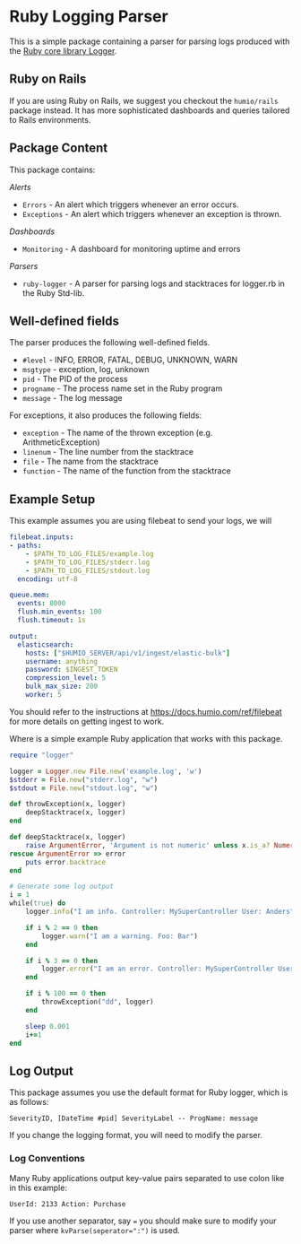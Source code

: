 # Ruby Logging Parser

This is a simple package containing a parser for parsing logs produced with the
[Ruby core library Logger](https://ruby-doc.org/stdlib-2.4.0/libdoc/logger/rdoc/Logger.html).

## Ruby on Rails

If you are using Ruby on Rails, we suggest you checkout the `humio/rails` package instead. It
has more sophisticated dashboards and queries tailored to Rails environments. 

## Package Content

This package contains:

_Alerts_
- `Errors` - An alert which triggers whenever an error occurs.
- `Exceptions` - An alert which triggers whenever an exception is thrown.

_Dashboards_
- `Monitoring` - A dashboard for monitoring uptime and errors

_Parsers_
- `ruby-logger` - A parser for parsing logs and stacktraces for logger.rb in the Ruby Std-lib.

## Well-defined fields

The parser produces the following well-defined fields.

- `#level` - INFO, ERROR, FATAL, DEBUG, UNKNOWN, WARN
- `msgtype` - exception, log, unknown
- `pid` - The PID of the process
- `progname` - The process name set in the Ruby program
- `message` - The log message

For exceptions, it also produces the following fields:

- `exception` - The name of the thrown exception (e.g. ArithmeticException)
- `linenum` - The line number from the stacktrace
- `file` - The name from the stacktrace
- `function` - The name of the function from the stacktrace

## Example Setup

This example assumes you are using filebeat to send your logs, we will

```yaml
filebeat.inputs:
- paths:
    - $PATH_TO_LOG_FILES/example.log
    - $PATH_TO_LOG_FILES/stderr.log
    - $PATH_TO_LOG_FILES/stdout.log
  encoding: utf-8

queue.mem:
  events: 8000
  flush.min_events: 100
  flush.timeout: 1s

output:
  elasticsearch:
    hosts: ["$HUMIO_SERVER/api/v1/ingest/elastic-bulk"]
    username: anything
    password: $INGEST_TOKEN
    compression_level: 5
    bulk_max_size: 200
    worker: 5
```

You should refer to the instructions at https://docs.humio.com/ref/filebeat for
more details on getting ingest to work.

Where is a simple example Ruby application that works with this package.

```ruby
require "logger"

logger = Logger.new File.new('example.log', 'w')
$stderr = File.new("stderr.log", "w")
$stdout = File.new("stdout.log", "w")

def throwException(x, logger)
    deepStacktrace(x, logger)
end

def deepStacktrace(x, logger)
    raise ArgumentError, 'Argument is not numeric' unless x.is_a? Numeric
rescue ArgumentError => error
    puts error.backtrace
end

# Generate some log output
i = 1
while(true) do
    logger.info("I am info. Controller: MySuperController User: Anders")

    if i % 2 == 0 then
        logger.warn("I am a warning. Foo: Bar")
    end

    if i % 3 == 0 then
        logger.error("I am an error. Controller: MySuperController User: Peter")
    end

    if i % 100 == 0 then
        throwException("dd", logger)
    end

    sleep 0.001
    i+=1
end
```

## Log Output

This package assumes you use the default format for Ruby logger,
which is as follows:

```
SeverityID, [DateTime #pid] SeverityLabel -- ProgName: message
```

If you change the logging format, you will need to modify the parser.


### Log Conventions

Many Ruby applications output key-value pairs separated to use colon like in this example:

```
UserId: 2133 Action: Purchase
```

If you use another separator, say `=` you should make sure to modify your parser
where `kvParse(seperator=":")` is used.


